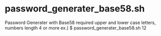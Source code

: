 # password_generater_base58.sh
Password Generater with Base58
required upper and lower case letters, numbers
length 4 or more
ex.) $ password_generater_base58.sh 12
